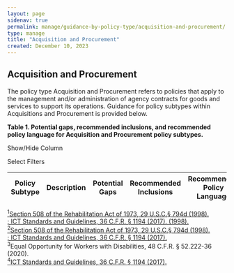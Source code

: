 ```yaml
---
layout: page
sidenav: true
permalink: manage/guidance-by-policy-type/acquisition-and-procurement/
type: manage
title: "Acquisition and Procurement"
created: December 10, 2023
---
```


<h2 id="standards">
  Acquisition and Procurement
</h2>
The policy type Acquisition and Procurement refers to policies that apply to the management and/or administration of agency contracts for goods and services to support its operations. Guidance for policy subtypes within Acquisitions and Procurement is provided below.

<div class="q-table" id="policytype-table">
  <p class="table-heading" id="acquisition-and-procurement">
      <b>Table 1. Potential gaps, recommended inclusions, and recommended policy language for Acquisition and Procurement policy subtypes.</b>
  </p>
  <div>
    <div id="column-filter-list" class="dropdown-check-list">
      <span class="dropdown">Show/Hide Column</span>
      <ul class="items" id="column-filter">
      </ul>
    </div>
    <div id="table-filter-list" class="dropdown-check-list">
      <span class="dropdown">Select Filters</span>
      <ul class="items" id="picklist-filter">
      </ul>
    </div>
  </div>
  <table class="it-table">
    <thead>
    <tr>
      <th id="PS">Policy Subtype</th>
      <th id="DES" class="columnD">Description</th>
      <th id="PG" class="columnPG">Potential Gaps</th>
      <th id="RI" class="columnRI">Recommended Inclusions</th>
      <th id="RPL" class="columnRPL">Recommended Policy Language</th>
    </tr>
    </thead>
    <tbody id="table-body">
    </tbody>
  </table>
</div>

<a class="hover-large" href="https://www.govinfo.gov/content/pkg/USCODE-2011-title29/html/USCODE-2011-title29-chap16-subchapV-sec794d.htm"><sup>1</sup>Section 508 of the Rehabilitation Act of 1973, 29 U.S.C.§ 794d (1998).</a>
<br>
<a class="hover-large" href="https://www.access-board.gov/ict/ict-final-rule.pdf"><sup></sup>; ICT Standards and Guidelines, 36 C.F.R. § 1194 (2017). (1998).</a>
<br>
<a class="hover-large" href="https://www.govinfo.gov/content/pkg/USCODE-2011-title29/html/USCODE-2011-title29-chap16-subchapV-sec794d.htm"><sup>2</sup>Section 508 of the Rehabilitation Act of 1973, 29 U.S.C.§ 794d (1998).</a>
<br>
<a class="hover-large" href="https://www.access-board.gov/ict/ict-final-rule.pdf"><sup></sup>; ICT Standards and Guidelines, 36 C.F.R. § 1194 (2017).</a>
<br>
<a class="hover-large nolink"><sup>3</sup>Equal Opportunity for Workers with Disabilities, 48 C.F.R. § 52.222-36 (2020).</a>
<br>
<a class="hover-large" href="https://www.access-board.gov/ict/ict-final-rule.pdf"><sup>4</sup>ICT Standards and Guidelines, 36 C.F.R. § 1194 (2017).</a>